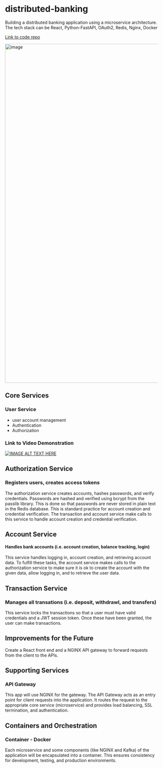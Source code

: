 # distributed-banking
Building a distributed banking application using a microservice architecture. The tech stack can be React, Python-FastAPI, OAuth2, Redis, Nginx, Docker

[Link to code repo](https://github.com/coughlinalbert1/distributed-banking)

<img width="1116" alt="image" src="https://github.com/coughlinalbert1/distributed-banking/assets/111651444/3ca3b82a-fd44-441a-89b7-1623c2cb98e6">


## Core Services
### User Service
- user account management
- Authentication
- Authorization

### Link to Video Demonstration
[![IMAGE ALT TEXT HERE](https://img.youtube.com/vi/Cr3XkhOw9xE/0.jpg)](https://www.youtube.com/watch?v=Cr3XkhOw9xE)


## Authorization Service
### Registers users, creates access tokens
The authorization service creates accounts, hashes passwords, and verify credentials. Passwords are hashed and verified using bcrypt from the passlib library. This is done so that passwords are never stored in plain text in the Redis database. This is standard practice for account creation and credential verification. The transaction and account service make calls to this service to handle account creation and credential verification.

## Account Service
#### Handles bank accounts (i.e. account creation, balance tracking, login)
This service handles logging in, account creation, and retrieving account data. To fulfill these tasks, the account service makes calls to the authorization service to make sure it is ok to create the account with the given data, allow logging in, and to retrieve the user data.


## Transaction Service
### Manages all transations (i.e. deposit, withdrawl, and transfers)
This service locks the transactions so that a user must have valid credentials and a JWT session token. Once these have been granted, the user can make transactions.


## Improvements for the Future
Create a React front end and a NGINX API gateway to forward requests from the client to the APIs.


## Supporting Services
### API Gateway
This app will use NGINX for the gateway. The API Gateway acts as an entry point for client requests into the application. It routes the request to the appropriate core service (microservice) and provides load balancing, SSL termination, and authentication.


## Containers and Orchestration
### Container - Docker
Each microservice and some components (like NGINX and Kafka) of the application will be encapsulated into a container. This ensures consistency for development, testing, and production environments.


